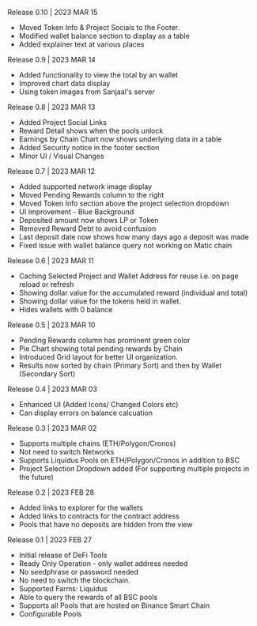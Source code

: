 Release 0.10 | 2023 MAR 15
- Moved Token Info & Project Socials to the Footer.
- Modified wallet balance section to display as a table
- Added explainer text at various places

Release 0.9 | 2023 MAR 14
- Added functionality to view the total by an wallet
- Improved chart data display
- Using token images from Sanjaal's server

Release 0.8 | 2023 MAR 13
- Added Project Social Links
- Reward Detail shows when the pools unlock
- Earnings by Chain Chart now shows underlying data in a table
- Added Security notice in the footer section
- Minor UI / Visual Changes

Release 0.7 | 2023 MAR 12
- Added supported network image display
- Moved Pending Rewards column to the right
- Moved Token Info section above the project selection dropdown
- UI Improvement - Blue Background
- Deposited amount now shows LP or Token
- Removed Reward Debt to avoid confusion
- Last deposit date now shows how many days ago a deposit was made
- Fixed issue with wallet balance query not working on Matic chain

Release 0.6 | 2023 MAR 11
- Caching Selected Project and Wallet Address for reuse i.e. on page reload or refresh
- Showing dollar value for the accumulated reward (individual and total)
- Showing dollar value for the tokens held in wallet. 
- Hides wallets with 0 balance

Release 0.5 | 2023 MAR 10
- Pending Rewards column has prominent green color
- Pie Chart showing total pending rewards by Chain
- Introduced Grid layout for better UI organization.
- Results now sorted by chain (Primary Sort) and then by Wallet (Secondary Sort)

Release 0.4 | 2023 MAR 03
- Enhanced UI (Added Icons/ Changed Colors etc)
- Can display errors on balance calcuation

Release 0.3 | 2023 MAR 02
- Supports multiple chains (ETH/Polygon/Cronos)
- Not need to switch Networks
- Supports Liquidus Pools on ETH/Polygon/Cronos in addition to BSC
- Project Selection Dropdown added (For supporting multiple projects in the future)

Release 0.2 | 2023 FEB 28
- Added links to explorer for the wallets
- Added links to contracts for the contract address
- Pools that have no deposits are hidden from the view 

Release 0.1 | 2023 FEB 27
- Initial release of DeFi Tools
- Ready Only Operation - only wallet address needed
- No seedphrase or password needed
- No need to switch the blockchain.
- Supported Farms: Liquidus
- Able to query the rewards of all BSC pools
- Supports all Pools that are hosted on Binance Smart Chain
- Configurable Pools